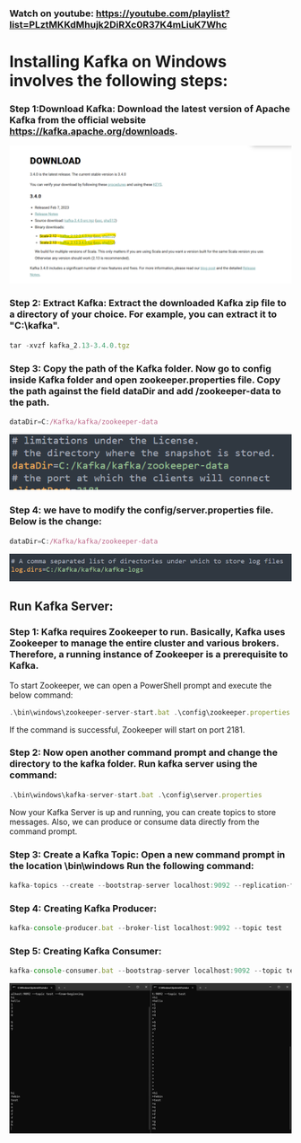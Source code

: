 ### Watch on youtube: https://youtube.com/playlist?list=PLztMKKdMhujk2DiRXc0R37K4mLiuK7Whc

# Installing Kafka on Windows involves the following steps:

### Step 1:Download Kafka: Download the latest version of Apache Kafka from the official website https://kafka.apache.org/downloads.

![Kafka](images/kafka_downloads.png?raw=true "Kafka")

### Step 2: Extract Kafka: Extract the downloaded Kafka zip file to a directory of your choice. For example, you can extract it to "C:\kafka".
```javascript unzip file
tar -xvzf kafka_2.13-3.4.0.tgz
```
### Step 3: Copy the path of the Kafka folder. Now go to config inside Kafka folder and open zookeeper.properties file. Copy the path against the field dataDir and add /zookeeper-data to the path.
```javascript zookeeper
dataDir=C:/Kafka/kafka/zookeeper-data
```
![Kafka](images/Zookeeper.png?raw=true "Kafka")

### Step 4: we have to modify the config/server.properties file. Below is the change:
```javascript server
dataDir=C:/Kafka/kafka/zookeeper-data
```
![Kafka](images/server.png?raw=true "Kafka")

## Run Kafka Server:
### Step 1: Kafka requires Zookeeper to run. Basically, Kafka uses Zookeeper to manage the entire cluster and various brokers. Therefore, a running instance of Zookeeper is a prerequisite to Kafka.
To start Zookeeper, we can open a PowerShell prompt and execute the below command:
```javascript Start Zookeeper
.\bin\windows\zookeeper-server-start.bat .\config\zookeeper.properties
```
If the command is successful, Zookeeper will start on port 2181.

### Step 2: Now open another command prompt and change the directory to the kafka folder. Run kafka server using the command:
```javascript Start Zookeeper
.\bin\windows\kafka-server-start.bat .\config\server.properties
```
Now your Kafka Server is up and running, you can create topics to store messages. Also, we can produce or consume data directly from the command prompt.

### Step 3: Create a Kafka Topic: Open a new command prompt in the location \bin\windows Run the following command:
```javascript Create topic
kafka-topics --create --bootstrap-server localhost:9092 --replication-factor 1 --partitions 1 --topic test
```

### Step 4: Creating Kafka Producer:
```javascript Create topic
kafka-console-producer.bat --broker-list localhost:9092 --topic test
```

### Step 5: Creating Kafka Consumer:
```javascript Create topic
kafka-console-consumer.bat --bootstrap-server localhost:9092 --topic test --from-beginning
```

![Kafka](images/PrdCns.png?raw=true "Kafka")
